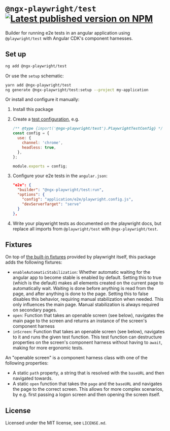 # `@ngx-playwright/test` [![Latest published version on NPM](https://img.shields.io/npm/v/@ngx-playwright/test)](https://npm.im/@ngx-playwright/test)

Builder for running e2e tests in an angular application using `@playwright/test` with Angular CDK's component harnesses.

## Set up

```bash
ng add @ngx-playwright/test
```

Or use the `setup` schematic:

```bash
yarn add @ngx-playwright/test
ng generate @ngx-playwright/test:setup --project my-application
```

Or install and configure it manually:

1. Install this package
1. Create a [test configuration](https://playwright.dev/docs/test-configuration), e.g.

   ```js
   /** @type {import('@ngx-playwright/test').PlaywrightTestConfig} */
   const config = {
     use: {
       channel: 'chrome',
       headless: true,
     },
   };

   module.exports = config;
   ```

1. Configure your e2e tests in the `angular.json`:

   ```json
   "e2e": {
     "builder": "@ngx-playwright/test:run",
     "options": {
       "config": "application/e2e/playwright.config.js",
       "devServerTarget": "serve"
     }
   },
   ```

1. Write your playwright tests as documented on the playwright docs, but replace all imports from `@playwright/test` with `@ngx-playwright/test`.

## Fixtures

On top of [the built-in fixtures](https://playwright.dev/docs/api/class-fixtures) provided by playwright itself, this package adds the following fixtures:

- `enableAutomaticStabilization`: Whether automatic waiting for the angular app to become stable is enabled by default.
  Setting this to true (which is the default) makes all elements created on the current page to automatically wait. Waiting is done before anything is read from the page, and after anything is done to the page.
  Setting this to false disables this behavior, requiring manual stabilization when needed.
  This only influences the main page. Manual stabilization is always required on secondary pages.
- `open`: Function that takes an openable screen (see below), navigates the main page to the screen and returns an instance of the screen's component harness
- `inScreen`: Function that takes an openable screen (see below), navigates to it and runs the given test function. This test function can destructure properties on the screen's component harness without having to `await`, making for more ergonomic tests.

An "openable screen" is a component harness class with one of the following properties:

- A static `path` property, a string that is resolved with the `baseURL` and then navigated towards.
- A static `open` function that takes the `page` and the `baseURL` and navigates the page to the correct screen. This allows for more complex scenarios, by e.g. first passing a logon screen and then opening the screen itself.

## License

Licensed under the MIT license, see `LICENSE.md`.
